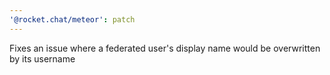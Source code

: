```yaml
---
'@rocket.chat/meteor': patch
---
```


Fixes an issue where a federated user's display name would be overwritten by its username

